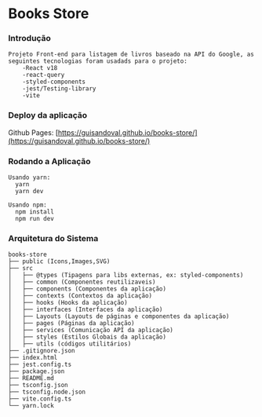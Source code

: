 # Books Store

### Introdução
    Projeto Front-end para listagem de livros baseado na API do Google, as seguintes tecnologias foram usadads para o projeto:
        -React v18
        -react-query
        -styled-components
        -jest/Testing-library
        -vite

### Deploy da aplicação
Github Pages: [https://guisandoval.github.io/books-store/](https://guisandoval.github.io/books-store/)

### Rodando a Aplicação
    Usando yarn:
      yarn 
      yarn dev

    Usando npm:
      npm install
      npm run dev


### Arquitetura do Sistema

```
books-store
├── public (Icons,Images,SVG)
├── src
│   ├── @types (Tipagens para libs externas, ex: styled-components)
│   ├── common (Componentes reutilizaveis)
│   ├── components (Componentes da aplicação)
│   ├── contexts (Contextos da aplicação)
│   ├── hooks (Hooks da aplicação)
│   ├── interfaces (Interfaces da aplicação)
│   ├── Layouts (Layouts de páginas e componentes da aplicação)
│   ├── pages (Páginas da aplicação)
│   ├── services (Comunicação API da aplicação)
│   ├── styles (Estilos Globais da aplicação)
│   ├── utils (códigos utilitários)
├── .gitignore.json
├── index.html
├── jest.config.ts
├── package.json
├── README.md
├── tsconfig.json
├── tsconfig.node.json
├── vite.config.ts
└── yarn.lock
```